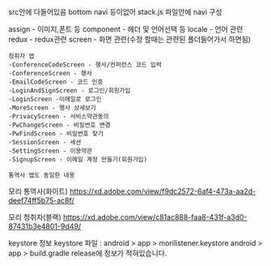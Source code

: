 src안에 다들어있음 bottom navi 등이없어 stack.js 파일안에 navi 구성

assign - 이미지,폰트 등
component - 헤더 및 언어선택 등
locale - 언어 관련
redux - redux관련
screen - 화면 관련(수정 할때는 관련된 폴더들어가서 하면됨)

    청취자 앱
    -ConferenceCodeScreen - 행사/컨퍼런스 코드 입력
    -ConferenceScreen - 행사
    -EmailCodeScreen - 코드 인증
    -LoginAndSignScreen - 로그인/회원가입
    -LoginScreen -이메일로 로그인
    -MoreScreen - 행사 상세보기
    -PrivacyScreen - 서비스약관동의
    -PwChangeScreen - 비밀번호 변경
    -PwFindScreen - 비밀번호 찾기
    -SessionScreen - 세션
    -SettingScreen - 이용약관
    -SignupScreen - 이메일 계정 만들기(회원가입)

    통역사 앱도 동일한 내용

모리 통역사(화이트)
https://xd.adobe.com/view/f9dc2572-6af4-473a-aa2d-deef74ff5b75-ac8f/

모리 청취자(블랙)
https://xd.adobe.com/view/c81ac888-faa8-431f-a3d0-87431b3e4801-9d49/

keystore 정보
keystore 파일 : android > app > morilistener.keystore
android > app > build.gradle release에 정보가 적혀있습니다.
